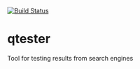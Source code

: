 [![Build Status](https://travis-ci.org/htaunay/qtester.svg?branch=master)](https://travis-ci.org/htaunay/qtester)

# qtester

Tool for testing results from search engines
